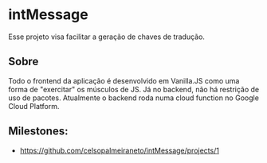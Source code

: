 # intMessage

Esse projeto visa facilitar a geração de chaves de tradução.

## Sobre
Todo o frontend da aplicação é desenvolvido em Vanilla.JS como uma forma de "exercitar" os músculos de JS.
Já no backend, não há restrição de uso de pacotes. Atualmente o backend roda numa cloud function no Google Cloud Platform.

## Milestones:

* https://github.com/celsopalmeiraneto/intMessage/projects/1
